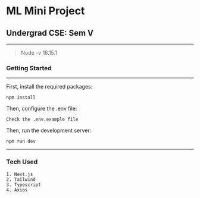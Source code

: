 # ML Mini Project
## Undergrad CSE: Sem V

---

>Node -v
>16.15.1

### Getting Started

---

First, install the required packages:

```
npm install
```

Then, configure the .env file:

```
Check the .env.example file
```

Then, run the development server:

```
npm run dev
```

---

### Tech Used

```
1. Next.js
2. Tailwind
3. Typescript
4. Axios
```